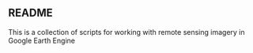 ## README

This is a collection of scripts for working with remote sensing imagery in Google Earth Engine

